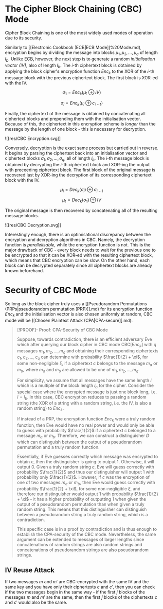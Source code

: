 # The Cipher Block Chaining (CBC) Mode

Cipher Block Chaining is one of the most widely used modes of operation due to its security. 

Similarly to [[Electronic Cookbook (ECB|ECB Mode]]%20Mode.md), encryption begins by dividing the message into blocks $\mu_1, \mu_2, ..., \mu_q$ of length $l_b$. Unlike ECB, however, the next step is to generate a random *initialisation vector (IV)*, also of length $l_b$. The $i$-th ciphertext block is obtained by applying the block cipher's encryption function $\textit{Enc}_k$ to the XOR of the $i$-th message block with the previous ciphertext block. The first block is XOR-ed with the IV. 

$$
\sigma_1 = \textit{Enc}_k(\mu_1 \oplus IV)
$$

$$
\sigma_i = \textit{Enc}_k(\mu_i \oplus c_{i-1})
$$

Finally, the ciphertext of the message is obtained by concatenating all ciphertext blocks and prepending them with the initialisation vector. Because of this, the ciphertext in this encryption scheme is *longer* than the message by the length of one block - this is necessary for decryption.

![[res/CBC Encryption.svg]]

Conversely, decryption is the exact same process but carried out in reverse. It begins by parsing the ciphertext back into an initialisation vector and ciphertext blocks $\sigma_1, \sigma_2, ..., \sigma_q$, all of length $l_b$. The $i$-th message block is obtained by decrypting the $i$-th ciphertext block and XOR-ing the output with preceeding ciphertext block. The first block of the original message is recovered last by XOR-ing the decryption of its corresponding ciphertext block with the IV. 

$$
\mu_i = \textit{Dec}_k(\sigma_i) \oplus \sigma_{i-1}
$$

$$
\mu_1 = \textit{Dec}_k(\sigma_1) \oplus IV
$$

The original message is then recovered by concatenating all of the resulting message blocks.

![[res/CBC Decryption.svg]]

Interestingly enough, there is an optimisational discrepancy between the encryption and decryption algorithms in CBC. Namely, the decryption function is *parallelisable*, while the encryption function is not. This is the major drawback of CBC - every block needs to wait for the previous one to be encrypted so that it can be XOR-ed with the resulting ciphertext block, which means that CBC encryption can be slow. On the other hand, each block can be decrypted separately since all ciphertext blocks are already known beforehand.

# Security of CBC Mode

So long as the block cipher truly uses a [[Pseudorandom Permutations (PRPs|pseudorandom permutation (PRP)]].md) for its encryption function $\textit{Enc}_k$ and the initialisation vector is also chosen uniformly at random, CBC mode will be [[Chosen Plaintext Attack (CPA|CPA-secure]].md).

>[!PROOF]- Proof: CPA-Security of CBC Mode
>
>Suppose, towards contradiction, there is an efficient adversary Eve which after querying our block cipher in CBC mode $\text{CBC}[\textit{Enc}_k]$ with $q$ messages $m_1, m_2, ..., m_q$ and obtaining their corresponding ciphertexts $c_1, c_2, ..., c_q$ can determine with probability $\frac{1}{2} + \xi$, for some non-negligible $\xi$, if a ciphertext $c$ belongs to the message $m_a$ or $m_b$, where $m_a$ and $m_b$ are allowed to be one of $m_1, m_2, ..., m_q$.
>
>For simplicity, we assume that all messages have the same length $l$ which is a multiple of the block length $l_b$ for the cipher. Consider the special case where the encrypted message is just one block long, i.e. $l = l_b$. In this case, CBC encryption reduces to passing a random string (the XOR of a string with a random string, i.e. the IV, is also a random string) to $\textit{Enc}_k$.
>
>If instead of a PRP, the encryption function $\textit{Enc}_k$ were a truly random function, then Eve would have no real power and would only be able to guess with probability $\frac{1}{2}$ if a ciphertext $c$ belonged to a message $m_a$ or $m_b$. Therefore, we can construct a distinguisher $D$ which can distinguish between the output of a pseudorandom permutation and a truly random function. 
>
>Essentially, if Eve guesses correctly which message was encrypted to obtain $c$, then the distinguisher is going to output $1$. Otherwise, it will output $0$. Given a truly random string $c$, Eve will guess correctly with probability $\frac{1}{2}$ and thus our distinguisher will output $1$ with probability only $\frac{1}{2}$. However, if $c$ was the encryption of one of two messages $m_a$ or $m_b$, then Eve would guess correctly with probability $\frac{1}{2} + \xi$, for some non-negligible $\xi$, and therefore our distinguisher would output $1$ with probability $\frac{1}{2} + \xi$ - it has a higher probability of outputting $1$ when given the output of a pseudorandom permutation than when given a truly random string. This means that this distinguisher can distinguish between a pseudorandom string a truly random string, which is a contradiction.
>
>This specific case is in a proof by contradiction and is thus enough to establish the CPA-security of the CBC mode. Nevertheless, the same argument can be extended to messages of larger lengths since concatenations of random strings are also random strings and concatenations of pseudorandom strings are also pseudorandom strings.
>

## IV Reuse Attack
If two messages $m$ and $m'$ are CBC-encrypted with the same IV and the same key and you have only their ciphertexts $c$ and $c'$, then you can check if the two messages begin in the same way - if the first $j$ blocks of the messages $m$ and $m'$ are the same, then the first $j$ blocks of the ciphertexts $c$ and $c'$ would also be the same.